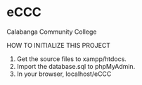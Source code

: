 # eCCC
 Calabanga Community College

HOW TO INITIALIZE THIS PROJECT

1. Get the source files to xampp/htdocs.
2. Import the database.sql to phpMyAdmin.
3. In your browser, localhost/eCCC
